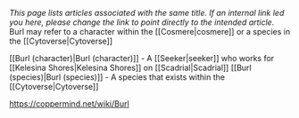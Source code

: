 *This  page lists articles associated with the same title.  If an internal link led you here, please change the link to point directly to the intended article.*
Burl may refer to a character within the [[Cosmere\|cosmere]] or a species in the [[Cytoverse\|Cytoverse]]

[[Burl (character)\|Burl (character)]] - A [[Seeker\|seeker]] who works for [[Kelesina Shores\|Kelesina Shores]] on [[Scadrial\|Scadrial]]
[[Burl (species)\|Burl (species)]] - A species that exists within the [[Cytoverse\|Cytoverse]]


https://coppermind.net/wiki/Burl